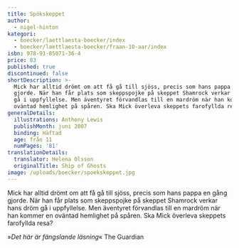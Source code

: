 ```yaml
---
title: Spökskeppet
author:
  - nigel-hinton
kategori:
  - boecker/laettlaesta-boecker/index
  - boecker/laettlaesta-boecker/fraan-10-aar/index
isbn: 978-91-85071-36-4
price: 83
published: true
discontinued: false
shortDescription: >-
  Mick har alltid drömt om att få gå till sjöss, precis som hans pappa en gång
  gjorde. När han får plats som skeppspojke på skeppet Shamrock verkar hans dröm
  gå i uppfyllelse. Men äventyret förvandlas till en mardröm när han kommer en
  oväntad hemlighet på spåren. Ska Mick överleva skeppets farofyllda resa?
generalDetails:
  illustrations: Anthony Lewis
  publishMonth: juni 2007
  binding: Häftad
  age: från 11
  numPages: '81'
translationDetails:
  translator: Helena Olsson
  originalTitle: Ship of Ghosts
image: /uploads/boecker/spoekskeppet.jpg
---
```

Mick har alltid drömt om att få gå till sjöss, precis som hans pappa en gång gjorde. När han får plats som skeppspojke på skeppet Shamrock verkar hans dröm gå i uppfyllelse. Men äventyret förvandlas till en mardröm när han kommer en oväntad hemlighet på spåren. Ska Mick överleva skeppets farofyllda resa?

»_Det här är fängslande läsning_« The Guardian
